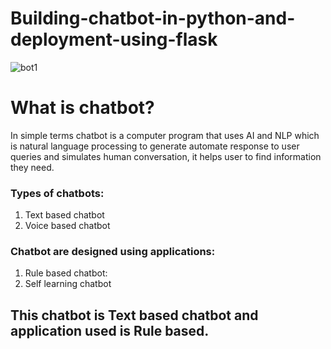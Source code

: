 # Building-chatbot-in-python-and-deployment-using-flask
![bot1](https://user-images.githubusercontent.com/59364329/137593834-1fe7d941-8e26-4d06-abae-80a2ebf1365d.jpg)

# What is chatbot?
In simple terms chatbot is a computer program that uses AI and NLP which is natural language processing to generate automate response to user queries and simulates human conversation, it helps user to find information they need.

### Types of chatbots:
1. Text based chatbot
2. Voice based chatbot

### Chatbot are designed using applications:
1. Rule based chatbot:
2. Self learning chatbot

## This chatbot is Text based chatbot and application used is Rule based.



